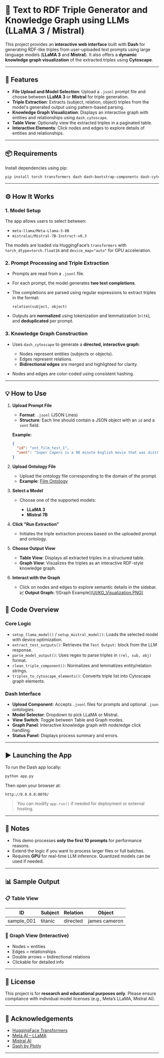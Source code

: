 # 🧠 Text to RDF Triple Generator and Knowledge Graph using LLMs (LLaMA 3 / Mistral)

This project provides an **interactive web interface** built with **Dash** for generating RDF-like triples from user-uploaded text prompts using large language models (**LLaMA 3** and **Mistral**). It also offers a **dynamic knowledge graph visualization** of the extracted triples using **Cytoscape**.

---

## 🚀 Features

* **File Upload and Model Selection**: Upload a `.jsonl` prompt file and choose between **LLaMA 3** or **Mistral** for triple generation.
* **Triple Extraction**: Extracts (subject, relation, object) triples from the model's generated output using pattern-based parsing.
* **Knowledge Graph Visualization**: Displays an interactive graph with entities and relationships using `dash_cytoscape`.
* **Table View**: Optionally view the extracted triples in a paginated table.
* **Interactive Elements**: Click nodes and edges to explore details of entities and relationships.

---

## 📦 Requirements

Install dependencies using pip:

```bash
pip install torch transformers dash dash-bootstrap-components dash-cytoscape nltk jsonlines
```

---

## ⚙️ How It Works

### 1. Model Setup

The app allows users to select between:

* `meta-llama/Meta-Llama-3-8B`
* `mistralai/Mistral-7B-Instruct-v0.3`

The models are loaded via HuggingFace’s `transformers` with `torch_dtype=torch.float16` and `device_map="auto"` for GPU acceleration.

### 2. Prompt Processing and Triple Extraction

* Prompts are read from a `.jsonl` file.

* For each prompt, the model generates **two text completions**.

* The completions are parsed using regular expressions to extract triples in the format:

  ```
  relation(subject, object)
  ```

* Outputs are **normalized** using tokenization and lemmatization (`nltk`), and **deduplicated** per prompt.

### 3. Knowledge Graph Construction

* Uses `dash_cytoscape` to generate a **directed, interactive graph**:

  * Nodes represent entities (subjects or objects).
  * Edges represent relations.
  * **Bidirectional edges** are merged and highlighted for clarity.
* Nodes and edges are color-coded using consistent hashing.
---

## 💡 How to Use

1. **Upload Prompt File**

   * **Format**: `.jsonl` (JSON Lines)
   * **Structure**: Each line should contain a JSON object with an `id` and a `sent` field.

   **Example:**

   ```json
   {
     "id": "ont_film_test_1",
     "sent": "Super Capers is a 98 minute English movie that was distributed by Roadside Attractions and Lionsgate. It was directed by Ray Griggs and edited by Stacy Katzman. The budget was $2,000,000."
   }
   ```

2. **Upload Ontology File**

   * Upload the ontology file corresponding to the domain of the prompt.
   * **Example**: [Film Ontology](data/dbpedia/ontology/19_film_ontology.json)

3. **Select a Model**

   * Choose one of the supported models:

     * **LLaMA 3**
     * **Mistral 7B**

4. **Click "Run Extraction"**

   * Initiates the triple extraction process based on the uploaded prompt and ontology.

5. **Choose Output View**

   * **Table View**: Displays all extracted triples in a structured table.
   * **Graph View**: Visualizes the triples as an interactive RDF-style knowledge graph.

6. **Interact with the Graph**

   * Click on nodes and edges to explore semantic details in the sidebar.
   **📈 Output Graph:**
   ![Graph Example][(UI/KG_Visualization.PNG)](https://github.com/Balramt/Text_to_Knowledge_Graph_Generation/blob/main/UI/KG_Visualization.PNG)


## 🧬 Code Overview

### Core Logic

* `setup_llama_model()` / `setup_mistral_model()`: Loads the selected model with device optimization.
* `extract_test_outputs()`: Retrieves the `Test Output:` block from the LLM response.
* `parse_model_output()`: Uses regex to parse triples in `(rel, sub, obj)` format.
* `clean_triple_component()`: Normalizes and lemmatizes entity/relation strings.
* `triples_to_cytoscape_elements()`: Converts triple list into Cytoscape graph elements.

### Dash Interface

* **Upload Component**: Accepts `.jsonl` files for prompts and optional `.json` ontologies.
* **Model Selector**: Dropdown to pick LLaMA or Mistral.
* **View Switch**: Toggle between Table and Graph modes.
* **Graph Panel**: Interactive knowledge graph with node/edge click handling.
* **Status Panel**: Displays process summary and errors.

---

## ▶️ Launching the App

To run the Dash app locally:

```bash
python app.py
```

Then open your browser at:

```
http://0.0.0.0:8070/
```

> You can modify `app.run()` if needed for deployment or external hosting.

---

## 📌 Notes

* This demo processes **only the first 10 prompts** for performance reasons.
* Extend the logic if you want to process larger files or full batches.
* Requires **GPU** for real-time LLM inference. Quantized models can be used if needed.

---

## 📊 Sample Output

### 📋 Table View

| ID          | Subject | Relation | Object        |
| ----------- | ------- | -------- | ------------- |
| sample\_001 | titanic | directed | james cameron |

### 🧠 Graph View (Interactive)

* Nodes = entities
* Edges = relationships
* Double arrows = bidirectional relations
* Clickable for detailed info

---

## 📜 License

This project is for **research and educational purposes only**.
Please ensure compliance with individual model licenses (e.g., Meta’s LLaMA, Mistral AI).

---

## 🙏 Acknowledgements

* [HuggingFace Transformers](https://huggingface.co/docs/transformers)
* [Meta AI – LLaMA](https://ai.meta.com/llama/)
* [Mistral AI](https://mistral.ai/)
* [Dash by Plotly](https://dash.plotly.com/)

---
